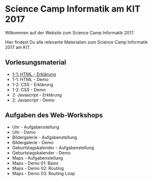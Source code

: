 # Science Camp Informatik am KIT 2017

Wilkommen auf der Website zum Science Camp Informatik 2017.

Hier findest Du alle relevante Materialien zum Science Camp Informatik 2017 am KIT.

## Vorlesungsmaterial

* [1-1: HTML - Erklärung](https://sciencecampinformatik.github.io/2017/assets/demo/tag1)
* 1-1: HTML - Demo
* 1-2: CSS - Erklärung
* 1-2: CSS - Demo
* 2: Javascript - Erklärung
* 2: Javascript - Demo

## Aufgaben des Web-Workshops

* Uhr - Aufgabenstellung
* Uhr - Demo
* Bildergalerie - Aufgabenstellung
* Bildergalerie - Demo
* Geburtstagskalender - Aufgabenstellung
* Geburtstagskalender - Demo
* Maps - Aufgabenstellung
* Maps - Demo 01: Basis
* Maps - Demo 02: Routing
* Maps - Demo 03: Routing Loop
